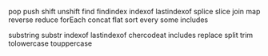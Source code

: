 pop push
shift unshift
find findindex
indexof lastindexof
splice slice
join map
reverse reduce
forEach
concat flat
sort
every some
includes

substring substr
indexof lastindexof
chercodeat includes
replace split
trim
tolowercase touppercase
